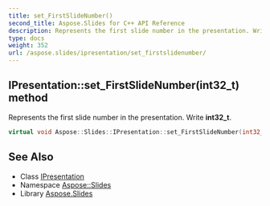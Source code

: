 ```yaml
---
title: set_FirstSlideNumber()
second_title: Aspose.Slides for C++ API Reference
description: Represents the first slide number in the presentation. Write int32_t.
type: docs
weight: 352
url: /aspose.slides/ipresentation/set_firstslidenumber/
---
```

## IPresentation::set_FirstSlideNumber(int32_t) method


Represents the first slide number in the presentation. Write **int32_t**.

```cpp
virtual void Aspose::Slides::IPresentation::set_FirstSlideNumber(int32_t value)=0
```

## See Also

* Class [IPresentation](../)
* Namespace [Aspose::Slides](../../)
* Library [Aspose.Slides](../../../)